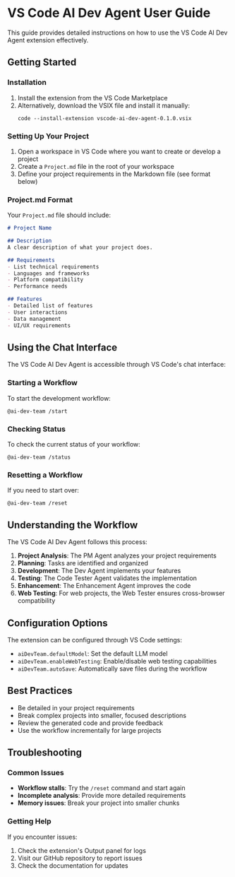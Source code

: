 # VS Code AI Dev Agent User Guide

This guide provides detailed instructions on how to use the VS Code AI Dev Agent extension effectively.

## Getting Started

### Installation

1. Install the extension from the VS Code Marketplace
2. Alternatively, download the VSIX file and install it manually:
   ```
   code --install-extension vscode-ai-dev-agent-0.1.0.vsix
   ```

### Setting Up Your Project

1. Open a workspace in VS Code where you want to create or develop a project
2. Create a `Project.md` file in the root of your workspace
3. Define your project requirements in the Markdown file (see format below)

### Project.md Format

Your `Project.md` file should include:

```markdown
# Project Name

## Description
A clear description of what your project does.

## Requirements
- List technical requirements
- Languages and frameworks
- Platform compatibility
- Performance needs

## Features
- Detailed list of features
- User interactions
- Data management
- UI/UX requirements
```

## Using the Chat Interface

The VS Code AI Dev Agent is accessible through VS Code's chat interface:

### Starting a Workflow

To start the development workflow:

```
@ai-dev-team /start
```

### Checking Status

To check the current status of your workflow:

```
@ai-dev-team /status
```

### Resetting a Workflow

If you need to start over:

```
@ai-dev-team /reset
```

## Understanding the Workflow

The VS Code AI Dev Agent follows this process:

1. **Project Analysis**: The PM Agent analyzes your project requirements
2. **Planning**: Tasks are identified and organized
3. **Development**: The Dev Agent implements your features
4. **Testing**: The Code Tester Agent validates the implementation
5. **Enhancement**: The Enhancement Agent improves the code
6. **Web Testing**: For web projects, the Web Tester ensures cross-browser compatibility

## Configuration Options

The extension can be configured through VS Code settings:

- `aiDevTeam.defaultModel`: Set the default LLM model
- `aiDevTeam.enableWebTesting`: Enable/disable web testing capabilities
- `aiDevTeam.autoSave`: Automatically save files during the workflow

## Best Practices

- Be detailed in your project requirements
- Break complex projects into smaller, focused descriptions
- Review the generated code and provide feedback
- Use the workflow incrementally for large projects

## Troubleshooting

### Common Issues

- **Workflow stalls**: Try the `/reset` command and start again
- **Incomplete analysis**: Provide more detailed requirements
- **Memory issues**: Break your project into smaller chunks

### Getting Help

If you encounter issues:
1. Check the extension's Output panel for logs
2. Visit our GitHub repository to report issues
3. Check the documentation for updates

